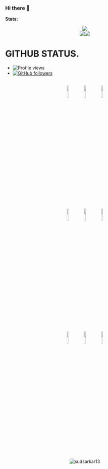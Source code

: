 ﻿### Hi there 👋

<!--
**sudsarkar13/sudsarkar13** is a ✨ _special_ ✨ repository because its `README.md` (this file) appears on your GitHub profile.

Here are some ideas to get you started:

- 🔭 I’m currently working on ...
- 🌱 I’m currently learning ...
- 👯 I’m looking to collaborate on ...
- 🤔 I’m looking for help with ...
- 💬 Ask me about ...
- 📫 How to reach me: ...
- 😄 Pronouns: ...
- ⚡ Fun fact: ...
-->



**Stats:**  


<div align="center"><img src="https://github-profile-trophy.vercel.app/?username=sudsarkar13&theme=dracula&count_private=true"></div>
<div align="center"><img align="center" src="https://github-readme-stats.vercel.app/api?username=sudsarkar13&show_icons=true&hide_border=true&theme=tokyonight"><img align="center" src="https://github-readme-stats.vercel.app/api/top-langs/?username=sudsarkar13&theme=tokyonight&hide=batchfile"></div>




# GITHUB STATUS.
- ![Profile views](https://gpvc.arturio.dev/sudsarkar13)
- [![GitHub followers](https://img.shields.io/github/followers/sudsarkar13.svg?style=social&label=Follow&maxAge=2592000)](https://github.com/sudsarkar13?tab=followers)



<p align = "center">
  <br />
  <code><img width="10%"  src="https://www.vectorlogo.zone/logos/json/json-ar21.svg"></code>
  <code><img width="10%"   src="https://www.vectorlogo.zone/logos/git-scm/git-scm-ar21.svg"></code>
  <code><img width="10%"   src="https://www.vectorlogo.zone/logos/python/python-ar21.svg"></code>
  <br />
  <code><img width="10%"  src="https://www.vectorlogo.zone/logos/mysql/mysql-ar21.svg"></code>
  <code><img width="10%"  src="https://www.vectorlogo.zone/logos/sqlite/sqlite-ar21.svg"></code>
  <code><img width="10%"  src="https://www.vectorlogo.zone/logos/firebase/firebase-ar21.svg"></code>
  <br />
  <code><img width="10%"  src="https://www.vectorlogo.zone/logos/w3_html5/w3_html5-ar21.svg"></code>
  <code><img width="10%"  src="https://www.vectorlogo.zone/logos/github/github-ar21.svg"></code>
  <code><img width="10%"  src="https://www.vectorlogo.zone/logos/gitlab/gitlab-ar21.svg"></code>
  <br>
</p>  


<p align = "center"><img align="center" src="https://github-readme-streak-stats.herokuapp.com/?user=sudsarkar13&theme=tokyonight&" alt="sudsarkar13" /></p>